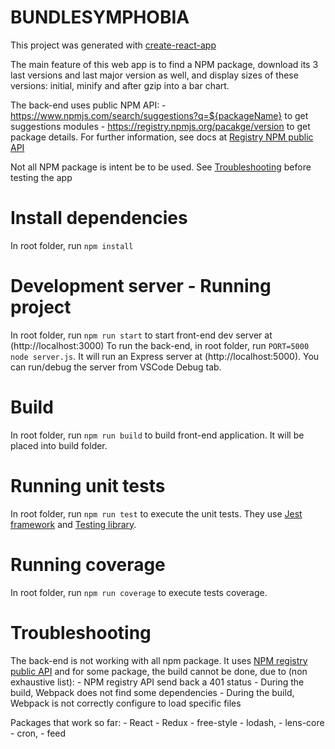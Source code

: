 # BUNDLESYMPHOBIA

This project was generated with [create-react-app](https://github.com/facebook/create-react-app)

The main feature of this web app is to find a NPM package, download its 3 last versions and last major version as well,
and display sizes of these versions: initial, minify and after gzip into a bar chart.

The back-end uses public NPM API: 
    - https://www.npmjs.com/search/suggestions?q=${packageName} to get suggestions modules
    - https://registry.npmjs.org/pacakge/version to get package details. For further information, see docs at [Registry NPM public API](https://github.com/npm/registry/blob/master/docs/REGISTRY-API.md)

Not all NPM package is intent be to be used. See [Troubleshooting](#troubleshooting) before testing the app

# Install dependencies

In root folder, run `npm install`

# Development server - Running project

In root folder, run `npm run start` to start front-end dev server at (http://localhost:3000)
To run the back-end, in root folder, run `PORT=5000 node server.js`. It will run an Express server at (http://localhost:5000). You can run/debug the server from VSCode Debug tab.

# Build

In root folder, run `npm run build` to build front-end application. It will be placed into build folder.

# Running unit tests

In root folder, run `npm run test` to execute the unit tests. They use [Jest framework](https://jestjs.io/en/) and [Testing library](https://testing-library.com/).

# Running coverage

In root folder, run `npm run coverage` to execute tests coverage. 

# Troubleshooting

The back-end is not working with all npm package. It uses [NPM registry public API](https://registry.npmjs.org) and for some package, the build cannot be done, due to (non exhaustive list): 
    - NPM registry API send back a 401 status
    - During the build, Webpack does not find some dependencies
    - During the build, Webpack is not correctly configure to load specific files

Packages that work so far: 
    - React
    - Redux
    - free-style
    - lodash,
    - lens-core
    - cron,
    - feed
